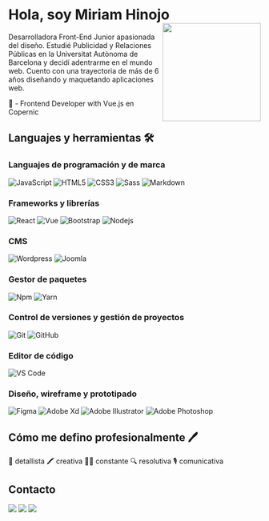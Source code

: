 # Hola, soy Miriam Hinojo <img align='right' src="https://stilografica.es/miriamAvatar.jpg" width="196px">
Desarrolladora Front-End Junior apasionada del diseño. Estudié Publicidad y Relaciones Públicas en la Universitat Autònoma de Barcelona y decidí adentrarme en el mundo web. Cuento con una trayectoria de más de 6 años diseñando y maquetando aplicaciones web. 

💼 - Frontend Developer with Vue.js en Copernic

## Languajes y herramientas 🛠 

### Languajes de programación y de marca
![JavaScript](https://img.shields.io/badge/-JavaScript-%23F7DF1C?style=flat-square&logo=javascript&logoColor=000000&labelColor=%23F7DF1C&color=%23FFCE5A)
![HTML5](https://img.shields.io/badge/-HTML5-%23E44D27?style=flat-square&logo=html5&logoColor=ffffff)
![CSS3](https://img.shields.io/badge/-CSS3-%231572B6?style=flat-square&logo=css3)
![Sass](https://img.shields.io/badge/-Sass-%23CC6699?style=flat-square&logo=sass&logoColor=ffffff)
![Markdown](https://img.shields.io/badge/-Markdown-000000?style=flat-square&logo=markdown)

### Frameworks y librerías
![React](https://img.shields.io/badge/-React-61DAFB?style=flat-square&logo=react&logoColor=ffffff)
![Vue](https://img.shields.io/badge/-Vue-42b983?style=flat-square&logo=vue&logoColor=ffffff)
![Bootstrap](https://img.shields.io/badge/-Bootstrap-563D7C?style=flat-square&logo=Bootstrap)
![Nodejs](https://img.shields.io/badge/-Nodejs-339933?style=flat-square&logo=Node.js&logoColor=ffffff)

### CMS
![Wordpress](https://img.shields.io/badge/-Wordpress-61DAFB?style=flat-square&logo=wordpress&logoColor=ffffff)
![Joomla](https://img.shields.io/badge/-Joomla-194c7f?style=flat-square&logo=joomla&logoColor=ffffff)

### Gestor de paquetes
![Npm](https://img.shields.io/badge/-npm-CB3837?style=flat-square&logo=npm)
![Yarn](https://img.shields.io/badge/-yarn-25799f?style=flat-square&logo=yarn)

### Control de versiones y gestión de proyectos
![Git](https://img.shields.io/badge/-Git-%23F05032?style=flat-square&logo=git&logoColor=%23ffffff)
![GitHub](https://img.shields.io/badge/-GitHub-181717?style=flat-square&logo=github)

### Editor de código
![VS Code](http://img.shields.io/badge/-VS%20Code-007ACC?style=flat-square&logo=visual-studio-code&logoColor=ffffff)

### Diseño, wireframe y prototipado
![Figma](http://img.shields.io/badge/-Figma-f24e1e?style=flat-square&logo=figma&logoColor=ffffff)
![Adobe Xd](http://img.shields.io/badge/-Abode%20Xd-470137?style=flat-square&logo=adobe-xd&logoColor=ffffff)
![Adobe Illustrator](http://img.shields.io/badge/-Abode%20Illustrator-ff9934?style=flat-square&logo=adobe-illustrator&logoColor=ffffff)
![Adobe Photoshop](http://img.shields.io/badge/-Abode%20Photoshop-26C9FF?style=flat-square&logo=adobe-photoshop&logoColor=ffffff)

## Cómo me defino profesionalmente 🖊 
🎉 detallista   🖍 creativa  🧗‍♀️ constante  🔍 resolutiva 🎙 comunicativa

## Contacto
[<img src="https://img.shields.io/badge/linkedin-%2312100E.svg?&style=for-the-badge&logo=linkedin&logoColor=white&color=black" />](https://www.linkedin.com/in/miriamhinojo/)
[<img src="https://img.shields.io/badge/codepen-%2312100E.svg?&style=for-the-badge&logo=codepen&logoColor=white&color=black" />](https://codepen.io/miriamhinojo)
[<img src ="https://img.shields.io/badge/website-%23.svg?&style=for-the-badge&logo=www&logoColor=white%22&color=black">](https://miriamhinojo.stilografica.es)


